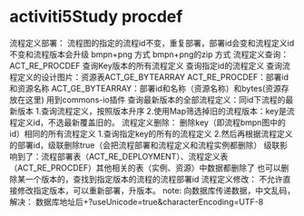 # activiti5Study procdef
   流程定义部署：
      流程图的指定的流程id不变，重复部署，部署id会变和流程定义id不变和流程版本会升级
        bmpn+png 方式
        bmpn+png的zip 方式
   流程定义查询：ACT_RE_PROCDEF
        查询Key版本的所有流程定义
        查询指定id的流程定义
        查询流程定义的设计图片：资源表ACT_GE_BYTEARRAY
            ACT_RE_PROCDEF：部署id和资源名称
            ACT_GE_BYTEARRAY：部署id和名称（资源名称）和bytes(资源存放在这里)
            用到commons-io插件
        查询最新版本的全部流程定义：同id下流程的最新版本
            1.查询流程定义，按照版本升序
            2.使用Map筛选掉旧的流程版本：key是流程定义id，不选最新覆盖旧的。
   流程定义删除：
        删除key（即流程bmpn图中的id）相同的所有流程定义
            1.查询指定key的所有的流程定义
            2.然后再根据流程定义的部署id，级联删除true（会把流程部署和流程定义和流程实例都删除）
            级联影响到了：流程部署表（ACT_RE_DEPLOYMENT）、流程定义表（ACT_RE_PROCDEF）其他相关的表（实例、资源）中数据都删除了
        也可以删除某一个版本的，查找到指定版本的流程的流程部署id
   流程定义修改：
        不允许直接修改指定版本，可以重新部署，升版本。
   note:
        向数据库传递数据，中文乱码，解决：
            数据库地址后+?useUnicode=true&amp;characterEncoding=UTF-8
      